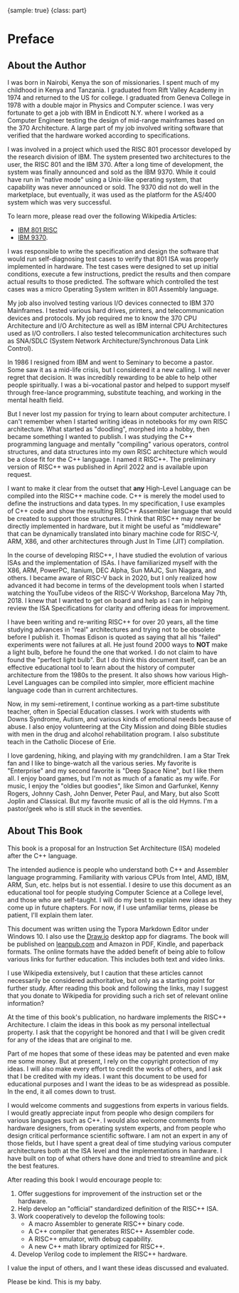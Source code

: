{sample: true}
{class: part}

# Preface

## About the Author

I was born in Nairobi, Kenya the son of missionaries. I spent much of my childhood in Kenya and Tanzania. I graduated from Rift Valley Academy in 1974 and returned to the US for college. I graduated from Geneva College in 1978 with a double major in Physics and Computer science. I was very fortunate to get a job with IBM in Endicott N.Y. where I worked as a Computer Engineer testing the design of mid-range mainframes based on the 370 Architecture. A large part of my job involved writing software that verified that the hardware worked according to specifications.

I was involved in a project which used the RISC 801 processor developed by the research division of IBM. The system presented two architectures to the user, the RISC 801 and the IBM 370. After a long time of development, the system was finally announced and sold as the IBM 9370. While it could have run in "native mode" using a Unix-like operating system, that capability was never announced or sold. The 9370 did not do well in the marketplace, but eventually, it was used as the platform for the AS/400 system which was very successful.

To learn more, please read over the following Wikipedia Articles:

  * [IBM 801 RISC](https://en.wikipedia.org/wiki/IBM_801)
  * [IBM 9370](https://en.wikipedia.org/wiki/IBM_9370).

I was responsible to write the specification and design the software that would run self-diagnosing test cases to verify that 801 ISA was properly implemented in hardware. The test cases were designed to set up initial conditions, execute a few instructions, predict the results and then compare actual results to those predicted. The software which controlled the test cases was a micro Operating System written in 801 Assembly language.

My job also involved testing various I/O devices connected to IBM 370 Mainframes. I tested various hard drives, printers, and telecommunication devices and protocols. My job required me to know the 370 CPU Architecture and I/O Architecture as well as IBM internal CPU Architectures used as I/O controllers. I also tested telecommunication architectures such as SNA/SDLC (System Network Architecture/Synchronous Data Link Control).

In 1986 I resigned from IBM and went to Seminary to become a pastor. Some saw it as a mid-life crisis, but I considered it a new calling. I will never regret that decision. It was incredibly rewarding to be able to help other people spiritually. I was a bi-vocational pastor and helped to support myself through free-lance programming, substitute teaching, and working in the mental health field.

But I never lost my passion for trying to learn about computer architecture. I can't remember when I started writing ideas in notebooks for my own RISC architecture. What started as "doodling", morphed into a hobby, then became something I wanted to publish. I was studying the C++ programming language and mentally "compiling" various operators, control structures, and data structures into my own RISC architecture which would be a close fit for the C++ language. I named it RISC++. The preliminary version of RISC++ was published in April 2022 and is available upon request.

I want to make it clear from the outset that **any** High-Level Language can be compiled into the RISC++ machine code. C++ is merely the model used to define the instructions and data types. In my specification, I use examples of C++ code and show the resulting RISC++ Assembler language that would be created to support those structures. I think that RISC++ may never be directly implemented in hardware, but it might be useful as "middleware" that can be dynamically translated into binary machine code for RISC-V, ARM, X86, and other architectures through Just In Time (JIT) compilation.

In the course of developing RISC++, I have studied the evolution of various ISAs and the implementation of ISAs. I have familiarized myself with the X86, ARM, PowerPC, Itanium, DEC Alpha,  Sun MAJC, Sun Niagara, and others. I became aware of RISC-V back in 2020, but I only realized how advanced it had become in terms of the development tools when I started watching the YouTube videos of the RISC-V Workshop, Barcelona May 7th, 2018. I knew that I wanted to get on board and help as I can in helping review the ISA Specifications for clarity and offering ideas for improvement.

I have been writing and re-writing RISC++ for over 20 years, all the time studying advances in "real" architectures and trying not to be obsolete before I publish it. Thomas Edison is quoted as saying that all his "failed" experiments were not failures at all. He just found 2000 ways to **NOT** make a light bulb, before he found the one that worked. I do not claim to have found the "perfect light bulb". But I do think this document itself, can be an effective educational tool to learn about the history of computer architecture from the 1980s to the present. It also shows how various High-Level Languages can be compiled into simpler, more efficient machine language code than in current architectures.

Now, in my semi-retirement, I continue working as a part-time substitute teacher, often in Special Education classes. I work with students with Downs Syndrome, Autism, and various kinds of emotional needs because of abuse. I also enjoy volunteering at the City Mission and doing Bible studies with men in the drug and alcohol rehabilitation program. I also substitute teach in the Catholic Diocese of Erie.

I love gardening, hiking, and playing with my grandchildren. I am a Star Trek fan and I like to binge-watch all the various series. My favorite is "Enterprise" and my second favorite is "Deep Space Nine", but I like them all. I enjoy board games, but I'm not as much of a fanatic as my wife. For music, I enjoy the "oldies but goodies", like Simon and Garfunkel, Kenny Rogers, Johnny Cash, John Denver, Peter Paul, and Mary, but also Scott Joplin and Classical. But my favorite music of all is the old Hymns. I'm a pastor/geek who is still stuck in the seventies.




## About This Book

This book is a proposal for an Instruction Set Architecture (ISA) modeled after the C++ language.

The intended audience is people who understand both C++ and Assembler language programming. Familiarity with various CPUs from Intel, AMD, IBM, ARM, Sun, etc. helps but is not essential. I desire to use this document as an educational tool for people studying Computer Science at a College level, and those who are self-taught. I will do my best to explain new ideas as they come up in future chapters. For now, if I use unfamiliar terms, please be patient, I'll explain them later.

This document was written using the Typora Markdown Editor under Windows 10. I also use the <u>Draw.io</u> desktop app for diagrams. The book will be published on [leanpub.com](https://leanpub.com/) and Amazon in PDF, Kindle, and paperback formats. The online formats have the added benefit of being able to follow various links for further education. This includes both text and video links.

I use Wikipedia extensively, but I caution that these articles cannot necessarily be considered authoritative, but only as a starting point for further study. After reading this book and following the links, may I suggest that you donate to Wikipedia for providing such a rich set of relevant online information?

At the time of this book's publication, no hardware implements the RISC++ Architecture. I claim the ideas in this book as my personal intellectual property. I ask that the copyright be honored and that I will be given credit for any of the ideas that are original to me.

Part of me hopes that some of these ideas may be patented and even make me some money. But at present, I rely on the copyright protection of my ideas. I will also make every effort to credit the works of others, and I ask that I be credited with my ideas. I want this document to be used for educational purposes and I want the ideas to be as widespread as possible. In the end, it all comes down to trust.

I would welcome comments and suggestions from experts in various fields. I would greatly appreciate input from people who design compilers for various languages such as C++. I would also welcome comments from hardware designers, from operating system experts, and from people who design critical performance scientific software. I am not an expert in any of those fields, but I have spent a great deal of time studying various computer architectures both at the ISA level and the implementations in hardware. I have built on top of what others have done and tried to streamline and pick the best features.

After reading this book I would encourage people to:

1. Offer suggestions for improvement of the instruction set or the hardware.
2. Help develop an "official" standardized definition of the RISC++ ISA.
3. Work cooperatively to develop the following tools:
	* A macro Assembler to generate RISC++ binary code.
	* A C++ compiler that generates RISC++ Assembler code.
	* A RISC++ emulator, with debug capability.
	* A new C++ math library optimized for RISC++.
4. Develop Verilog code to implement the RISC++ hardware.

I value the input of others, and I want these ideas discussed and evaluated.

Please be kind. This is my baby.

